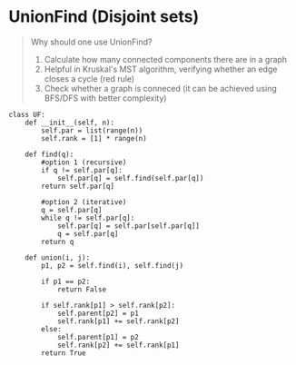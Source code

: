 # UnionFind (Disjoint sets)


> Why should one use UnionFind?
> 1. Calculate how many connected components there are in a graph
> 2. Helpful in Kruskal's MST algorithm, verifying whether an edge closes a cycle (red rule)
> 3. Check whether a graph is conneced (it can be achieved using BFS/DFS with better complexity)

```
class UF:
    def __init__(self, n):
        self.par = list(range(n))
        self.rank = [1] * range(n)
    
    def find(q):
        #option 1 (recursive)
        if q != self.par[q]:
            self.par[q] = self.find(self.par[q])
        return self.par[q]

        #option 2 (iterative)
        q = self.par[q]
        while q != self.par[q]:
            self.par[q] = self.par[self.par[q]]
            q = self.par[q]
        return q

    def union(i, j):
        p1, p2 = self.find(i), self.find(j)

        if p1 == p2:
            return False
        
        if self.rank[p1] > self.rank[p2]:
            self.parent[p2] = p1
            self.rank[p1] += self.rank[p2]
        else:
            self.parent[p1] = p2
            self.rank[p2] += self.rank[p1]
        return True
```